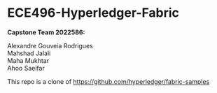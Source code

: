 # ECE496-Hyperledger-Fabric


**Capstone Team 2022586:**

Alexandre Gouveia Rodrigues  
Mahshad Jalali  
Maha Mukhtar  
Ahoo Saeifar  

This repo is a clone of https://github.com/hyperledger/fabric-samples
